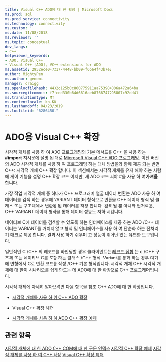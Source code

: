 ```yaml
---
title: Visual C++ ADO에 대 한 확장 | Microsoft Docs
ms.prod: sql
ms.prod_service: connectivity
ms.technology: connectivity
ms.custom: ''
ms.date: 11/08/2018
ms.reviewer: ''
ms.topic: conceptual
dev_langs:
- C++
helpviewer_keywords:
- ADO, Visual C++
- Visual C++ [ADO], VC++ extensions for ADO
ms.assetid: 2952ece0-7217-4448-bb09-f6b64f43b7e2
author: MightyPen
ms.author: genemi
manager: craigg
ms.openlocfilehash: 4432c125b0c860775911aa753984806a472a64ba
ms.sourcegitcommit: f7fced330b64d6616aeb8766747295807c92dd41
ms.translationtype: MT
ms.contentlocale: ko-KR
ms.lasthandoff: 04/23/2019
ms.locfileid: "62864501"
---
```

# <a name="visual-c-extensions-for-ado"></a>ADO용 Visual C++ 확장
시각적 개체를 사용 하 여 ADO 프로그래밍의 기본 메서드를 C++ 을 사용 하는 **#import** 지시문에 설명 된 대로 [Microsoft Visual C++ ADO 프로그래밍](../../../ado/guide/appendixes/visual-c-ado-programming.md). 이전 버전의 ADO 시각적 개체를 사용 하 여 프로그래밍 하는 대체 방법을와 함께 제공 되는 반면 C++: 시각적 개체 C++ 확장 합니다. 이 섹션에서는 시각적 개체를 유지 해야 하는 사람에 게이 기능을 설명 C++ 확장 코드 이지만, 새 ADO 코드 써야 #을 사용 하 여**가져올**합니다.

 가장 작업 시각적 개체 중 하나가 C++ 프로그래머 얼굴 데이터 변환는 ADO 사용 하 여 데이터를 검색 하는 경우에 VARIANT 데이터 형식으로 반환을 C++ 데이터 형식 및 클래스 또는 구조체에서 변환된 된 데이터를 저장 합니다. 검색 될 뿐 아니라 번거로운, C++ VARIANT 데이터 형식을 통해 데이터 성능도 저하 시킵니다.

 네이티브 C에 데이터를 검색할 수 있도록 하는 인터페이스를 제공 하는 ADO /C++ 데이터는 VARIANT를 거치지 않고 형식 및 인터페이스를 사용 하 여 단순화 하는 전처리기 매크로 제공 합니다. 결과 사용 하기 쉬우며 고 성능이 뛰어난 있는 유연한 도구입니다.

 일반적인 C /C++ 의 레코드를 바인딩할 경우 클라이언트는 [레코드 집합](../../../ado/reference/ado-api/recordset-object-ado.md) 는 c /C++ 구조체 또는 네이티브 C를 포함 하는 클래스 /C++ 형식. Variant를 통과 하는 경우 여기에 변형에서 C로 변환 코드를 작성 /C++ 기본 형식입니다. 시각적 개체 C++ 시각적 개체에 대 한이 시나리오를 쉽게 만드는 데 ADO에 대 한 확장으로 C++ 프로그래머입니다.

 시각적 개체에 자세히 알아보려면 다음 항목을 참조 C++ ADO에 대 한 확장입니다.

-   [시각적 개체를 사용 하 여 C++ ADO 확장](../../../ado/guide/appendixes/using-visual-c-extensions.md)

-   [Visual C++ 확장 헤더](../../../ado/guide/appendixes/visual-c-extensions-header.md)

-   [시각적 개체를 사용 하 여 ADO C++ 확장 예제](../../../ado/guide/appendixes/visual-c-extensions-example.md)

## <a name="see-also"></a>관련 항목
 [시각적 개체에 대 한 ADO C++ COM에 대 한 구문 인덱스](../../../ado/reference/ado-api/ado-for-visual-c-syntax-index-for-com.md) [시각적 C++ 확장 예제](../../../ado/guide/appendixes/visual-c-extensions-example.md) [시각적 개체를 사용 하 여 C++ 확장](../../../ado/guide/appendixes/using-visual-c-extensions.md) [Visual C++ 확장 헤더](../../../ado/guide/appendixes/visual-c-extensions-header.md)
